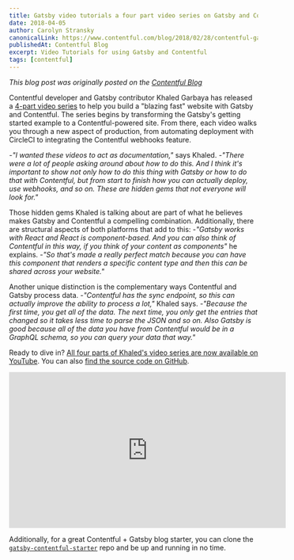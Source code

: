 ```yaml
---
title: Gatsby video tutorials a four part video series on Gatsby and Contentful by Khaled Garbaya
date: 2018-04-05
author: Carolyn Stransky
canonicalLink: https://www.contentful.com/blog/2018/02/28/contentful-gatsby-video-tutorials/
publishedAt: Contentful Blog
excerpt: Video Tutorials for using Gatsby and Contentful
tags: [contentful]
---
```


_This blog post was originally posted on the [Contentful Blog](https://www.contentful.com/blog/2018/02/28/contentful-gatsby-video-tutorials/)_

Contentful developer and Gatsby contributor Khaled Garbaya has released a [4-part video series](https://www.youtube.com/watch?v=Ek4o40w1tH4&list=PL8KiuH6vpACV-F7jXribe4YveGBhBeG9A) to help you build a "blazing fast" website with Gatsby and Contentful. The series begins by transforming the Gatsby's getting started example to a Contentful-powered site. From there, each video walks you through a new aspect of production, from automating deployment with CircleCI to integrating the Contentful webhooks feature.

_-"I wanted these videos to act as documentation,"_ says Khaled. _-"There were a lot of people asking around about how to do this. And I think it's important to show not only how to do this thing with Gatsby or how to do that with Contentful, but from start to finish how you can actually deploy, use webhooks, and so on. These are hidden gems that not everyone will look for."_

Those hidden gems Khaled is talking about are part of what he believes makes Gatsby and Contentful a compelling combination. Additionally, there are structural aspects of both platforms that add to this: _-"Gatsby works with React and React is component-based. And you can also think of Contentful in this way, if you think of your content as components"_ he explains. _-"So that's made a really perfect match because you can have this component that renders a specific content type and then this can be shared across your website."_

Another unique distinction is the complementary ways Contentful and Gatsby process data. _-"Contentful has the sync endpoint, so this can actually improve the ability to process a lot,"_ Khaled says. _-"Because the first time, you get all of the data. The next time, you only get the entries that changed so it takes less time to parse the JSON and so on. Also Gatsby is good because all of the data you have from Contentful would be in a GraphQL schema, so you can query your data that way."_

Ready to dive in? [All four parts of Khaled's video series are now available on YouTube](https://www.youtube.com/watch?v=Ek4o40w1tH4&list=PL8KiuH6vpACV-F7jXribe4YveGBhBeG9A). You can also [find the source code on GitHub](https://github.com/Khaledgarbaya/gatsby-contentful-site).

<iframe width="560" height="315" src="https://www.youtube.com/embed/videoseries?list=PL8KiuH6vpACV-F7jXribe4YveGBhBeG9A" frameborder="0" allow="autoplay; encrypted-media" allowfullscreen></iframe>

Additionally, for a great Contentful + Gatsby blog starter, you can clone the [`gatsby-contentful-starter`](https://github.com/contentful-userland/gatsby-contentful-starter) repo and be up and running in no time.
